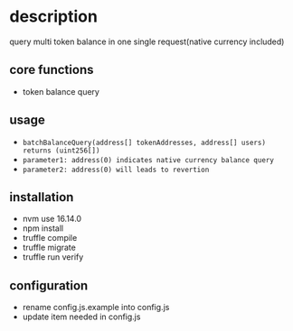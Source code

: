 # description
query multi token balance in one single request(native currency included) 
## core functions 
- token balance query
## usage
- `batchBalanceQuery(address[] tokenAddresses, address[] users) returns (uint256[])`
- `parameter1: address(0) indicates native currency balance query`
- `parameter2: address(0) will leads to revertion`
## installation
- nvm use 16.14.0
- npm install
- truffle compile
- truffle migrate
- truffle run verify
## configuration
- rename config.js.example into config.js
- update item needed in config.js